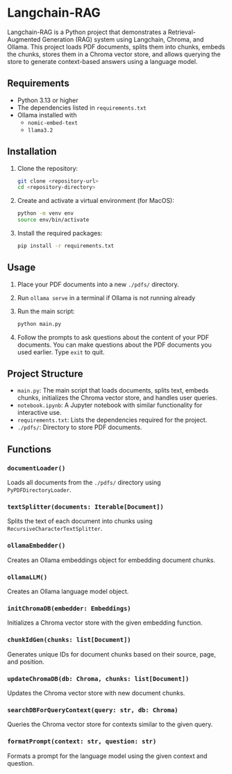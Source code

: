 # Langchain-RAG

Langchain-RAG is a Python project that demonstrates a Retrieval-Augmented Generation (RAG) system using Langchain, Chroma, and Ollama. This project loads PDF documents, splits them into chunks, embeds the chunks, stores them in a Chroma vector store, and allows querying the store to generate context-based answers using a language model.

## Requirements

- Python 3.13 or higher
- The dependencies listed in `requirements.txt`
- Ollama installed with
  - `nomic-embed-text`
  - `llama3.2`

## Installation

1. Clone the repository:

    ```sh
    git clone <repository-url>
    cd <repository-directory>
    ```

2. Create and activate a virtual environment (for MacOS):

    ```sh
    python -m venv env
    source env/bin/activate
    ```

3. Install the required packages:

    ```sh
    pip install -r requirements.txt
    ```

## Usage

1. Place your PDF documents into a new ```./pdfs/``` directory.

2. Run `ollama serve` in a terminal if Ollama is not running already

3. Run the main script:

    ```sh
    python main.py
    ```

4. Follow the prompts to ask questions about the content of your PDF documents. You can make questions about the PDF documents you used earlier. Type `exit` to quit.

## Project Structure

- `main.py`: The main script that loads documents, splits text, embeds chunks, initializes the Chroma vector store, and handles user queries.
- `notebook.ipynb`: A Jupyter notebook with similar functionality for interactive use.
- `requirements.txt`: Lists the dependencies required for the project.
- `./pdfs/`: Directory to store PDF documents.

## Functions

### `documentLoader()`

Loads all documents from the `./pdfs/` directory using `PyPDFDirectoryLoader`.

### `textSplitter(documents: Iterable[Document])`

Splits the text of each document into chunks using `RecursiveCharacterTextSplitter`.

### `ollamaEmbedder()`

Creates an Ollama embeddings object for embedding document chunks.

### `ollamaLLM()`

Creates an Ollama language model object.

### `initChromaDB(embedder: Embeddings)`

Initializes a Chroma vector store with the given embedding function.

### `chunkIdGen(chunks: list[Document])`

Generates unique IDs for document chunks based on their source, page, and position.

### `updateChromaDB(db: Chroma, chunks: list[Document])`

Updates the Chroma vector store with new document chunks.

### `searchDBForQueryContext(query: str, db: Chroma)`

Queries the Chroma vector store for contexts similar to the given query.

### `formatPrompt(context: str, question: str)`

Formats a prompt for the language model using the given context and question.
